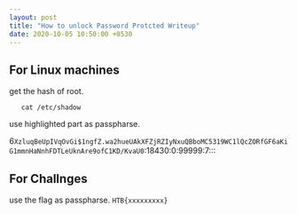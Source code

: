 ```yaml
---
layout: post
title: "How to unlock Password Protcted Writeup"
date: 2020-10-05 10:50:00 +0530
---
```



## For Linux machines

  get the hash of root.

```shell
   cat /etc/shadow
``` 
use highlighted part as passpharse.

$6$`XzluqBeUpIVqOvGi$1ngfZ.wa2hueUAkXFZjRZIyNxuQBboMC5319WC1lQcZORfGF6aKiG1mmnHaNnhFDTLeUknAre9ofC1KD/KvaU0`:18430:0:99999:7:::

## For Challnges
  use the flag as passpharse.
  `HTB{xxxxxxxxx}`
